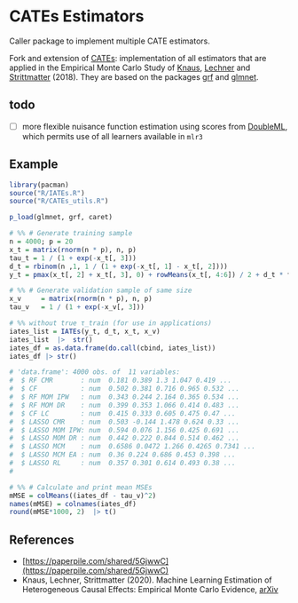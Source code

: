 # CATEs Estimators

Caller package to implement multiple CATE estimators.

Fork and extension of [CATEs](https://github.com/MCKnaus/CATEs): implementation of
all estimators that are applied in the Empirical Monte Carlo Study of
[Knaus](https://mcknaus.github.io/),
[Lechner](https://www.michael-lechner.eu/) and
[Strittmatter](http://www.anthonystrittmatter.com/home) (2018). They
are based on the packages [grf](https://github.com/grf-labs/grf) and
[glmnet](https://github.com/cran/glmnet).

## todo

+ [ ] more flexible nuisance function estimation using scores from
  [DoubleML](https://docs.doubleml.org/r/stable/), which permits use of all learners available in `mlr3`

## Example

```R
library(pacman)
source("R/IATEs.R")
source("R/CATEs_utils.R")

p_load(glmnet, grf, caret)

# %% # Generate training sample
n = 4000; p = 20
x_t = matrix(rnorm(n * p), n, p)
tau_t = 1 / (1 + exp(-x_t[, 3]))
d_t = rbinom(n ,1, 1 / (1 + exp(-x_t[, 1] - x_t[, 2])))
y_t = pmax(x_t[, 2] + x_t[, 3], 0) + rowMeans(x_t[, 4:6]) / 2 + d_t * tau_t + rnorm(n)

# %% # Generate validation sample of same size
x_v     = matrix(rnorm(n * p), n, p)
tau_v   = 1 / (1 + exp(-x_v[, 3]))

# %% without true τ_train (for use in applications)
iates_list = IATEs(y_t, d_t, x_t, x_v)
iates_list  |>  str()
iates_df = as.data.frame(do.call(cbind, iates_list))
iates_df |> str()

# 'data.frame': 4000 obs. of  11 variables:
#  $ RF CMR       : num  0.181 0.389 1.3 1.047 0.419 ...
#  $ CF           : num  0.502 0.381 0.716 0.965 0.532 ...
#  $ RF MOM IPW   : num  0.343 0.244 2.164 0.365 0.534 ...
#  $ RF MOM DR    : num  0.399 0.353 1.066 0.414 0.483 ...
#  $ CF LC        : num  0.415 0.333 0.605 0.475 0.47 ...
#  $ LASSO CMR    : num  0.503 -0.144 1.478 0.624 0.33 ...
#  $ LASSO MOM IPW: num  0.594 0.076 1.156 0.425 0.691 ...
#  $ LASSO MOM DR : num  0.442 0.222 0.844 0.514 0.462 ...
#  $ LASSO MCM    : num  0.6586 0.0472 1.266 0.4265 0.7341 ...
#  $ LASSO MCM EA : num  0.36 0.224 0.686 0.453 0.398 ...
#  $ LASSO RL     : num  0.357 0.301 0.614 0.493 0.38 ...
#

# %% # Calculate and print mean MSEs
mMSE = colMeans((iates_df - tau_v)^2)
names(mMSE) = colnames(iates_df)
round(mMSE*1000, 2)  |> t()

```

## References
+ [https://paperpile.com/shared/5GjwwC](https://paperpile.com/shared/5GjwwC)
+ Knaus, Lechner, Strittmatter (2020). Machine Learning Estimation of Heterogeneous Causal
Effects: Empirical Monte Carlo Evidence, [arXiv](https://arxiv.org/abs/1810.13237)

